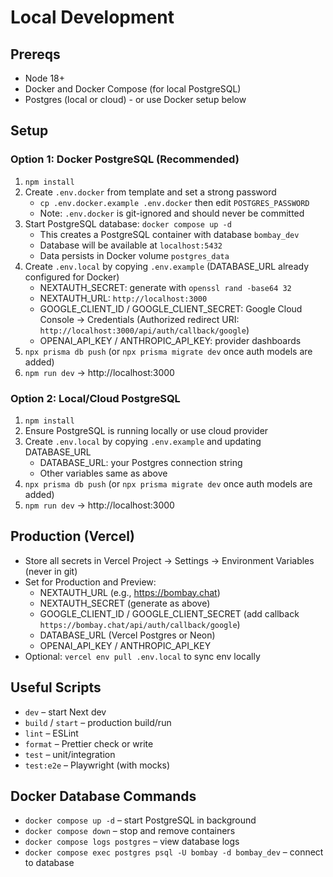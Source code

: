 # Local Development

## Prereqs
- Node 18+
- Docker and Docker Compose (for local PostgreSQL)
- Postgres (local or cloud) - or use Docker setup below

## Setup

### Option 1: Docker PostgreSQL (Recommended)
1) `npm install`
2) Create `.env.docker` from template and set a strong password
   - `cp .env.docker.example .env.docker` then edit `POSTGRES_PASSWORD`
   - Note: `.env.docker` is git-ignored and should never be committed
3) Start PostgreSQL database: `docker compose up -d`
   - This creates a PostgreSQL container with database `bombay_dev`
   - Database will be available at `localhost:5432`
   - Data persists in Docker volume `postgres_data`
4) Create `.env.local` by copying `.env.example` (DATABASE_URL already configured for Docker)
   - NEXTAUTH_SECRET: generate with `openssl rand -base64 32`
   - NEXTAUTH_URL: `http://localhost:3000`
   - GOOGLE_CLIENT_ID / GOOGLE_CLIENT_SECRET: Google Cloud Console → Credentials (Authorized redirect URI: `http://localhost:3000/api/auth/callback/google`)
   - OPENAI_API_KEY / ANTHROPIC_API_KEY: provider dashboards
5) `npx prisma db push` (or `npx prisma migrate dev` once auth models are added)
6) `npm run dev` → http://localhost:3000

### Option 2: Local/Cloud PostgreSQL
1) `npm install`
2) Ensure PostgreSQL is running locally or use cloud provider
3) Create `.env.local` by copying `.env.example` and updating DATABASE_URL
   - DATABASE_URL: your Postgres connection string
   - Other variables same as above
4) `npx prisma db push` (or `npx prisma migrate dev` once auth models are added)
5) `npm run dev` → http://localhost:3000

## Production (Vercel)
- Store all secrets in Vercel Project → Settings → Environment Variables (never in git)
- Set for Production and Preview:
  - NEXTAUTH_URL (e.g., https://bombay.chat)
  - NEXTAUTH_SECRET (generate as above)
  - GOOGLE_CLIENT_ID / GOOGLE_CLIENT_SECRET (add callback `https://bombay.chat/api/auth/callback/google`)
  - DATABASE_URL (Vercel Postgres or Neon)
  - OPENAI_API_KEY / ANTHROPIC_API_KEY
- Optional: `vercel env pull .env.local` to sync env locally

## Useful Scripts
- `dev` – start Next dev
- `build` / `start` – production build/run
- `lint` – ESLint
- `format` – Prettier check or write
- `test` – unit/integration
- `test:e2e` – Playwright (with mocks)

## Docker Database Commands
- `docker compose up -d` – start PostgreSQL in background
- `docker compose down` – stop and remove containers
- `docker compose logs postgres` – view database logs
- `docker compose exec postgres psql -U bombay -d bombay_dev` – connect to database
